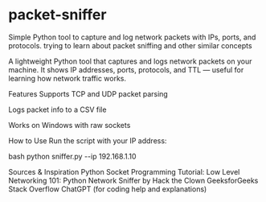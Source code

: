 # packet-sniffer
Simple Python tool to capture and log network packets with IPs, ports, and protocols. trying to learn about packet sniffing and other similar concepts

A lightweight Python tool that captures and logs network packets on your machine. It shows IP addresses, ports, protocols, and TTL — useful for learning how network traffic works.

Features
Supports TCP and UDP packet parsing

Logs packet info to a CSV file

Works on Windows with raw sockets

How to Use
Run the script with your IP address:

bash
python sniffer.py --ip 192.168.1.10

Sources & Inspiration
Python Socket Programming Tutorial: Low Level Networking 101: Python Network Sniffer by Hack the Clown
GeeksforGeeks
Stack Overflow 
ChatGPT (for coding help and explanations)
